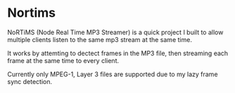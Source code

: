 Nortims
=======

NoRTiMS (Node Real Time MP3 Streamer) is a quick project I built to allow multiple clients listen to the same mp3 stream at the same time.

It works by attemting to dectect frames in the MP3 file, then streaming each frame at the same time to every client.

Currently only MPEG-1, Layer 3 files are supported due to my lazy frame sync detection.
